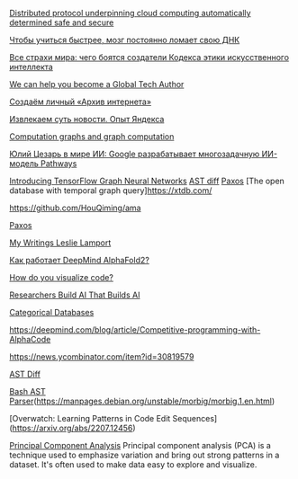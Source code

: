 [Distributed protocol underpinning cloud computing automatically determined safe and secure](https://news.umich.edu/distributed-protocol-underpinning-cloud-computing-automatically-determined-safe-and-secure/)


[Чтобы учиться быстрее, мозг постоянно ломает свою ДНК](https://habr.com/ru/company/skillfactory/blog/585358/)

[Все страхи мира: чего боятся создатели Кодекса этики искусственного интеллекта](https://www.forbes.ru/tekhnologii/444503-vse-strahi-mira-cego-boatsa-sozdateli-kodeksa-etiki-iskusstvennogo-intellekta)

[We can help you become a Global Tech Author](https://authors.packtpub.com/?utm_source=all+updates&utm_campaign=c43923671e-tech_pro_system_announcement_02_11_21&utm_medium=email&utm_term=0_c970747b22-c43923671e-169265289&mc_cid=c43923671e&mc_eid=b0ac5de546)

[Создаём личный «Архив интернета»](https://habr.com/ru/company/first/blog/584838/)

[Извлекаем суть новости. Опыт Яндекса](https://habr.com/ru/company/yandex/blog/586634/)

[Computation graphs and graph computation](https://breandan.net/2020/06/30/graph-computation/)

[Юлий Цезарь в мире ИИ:  Google разрабатывает многозадачную ИИ-модель Pathways](https://habr.com/ru/company/neuronet/blog/587668/)

[Introducing TensorFlow Graph Neural Networks](https://blog.tensorflow.org/2021/11/introducing-tensorflow-gnn.html)
[AST diff](https://github.com/afnanenayet/diffsitter)
[Paxos](https://lamport.azurewebsites.net/pubs/pubs.html)
[The open database with temporal graph query]https://xtdb.com/

https://github.com/HouQiming/ama

[Paxos](https://martinfowler.com/articles/patterns-of-distributed-systems/paxos.html)

[My Writings Leslie Lamport](https://lamport.azurewebsites.net/pubs/pubs.html)

[Как работает DeepMind AlphaFold2?](https://habr.com/ru/post/599703/)

[How do you visualize code?](https://alexanderell.is/posts/visualizing-code/)

[Researchers Build AI That Builds AI](https://www.quantamagazine.org/researchers-build-ai-that-builds-ai-20220125/)

[Categorical Databases](https://www.categoricaldata.net/index.php)

https://deepmind.com/blog/article/Competitive-programming-with-AlphaCode

https://news.ycombinator.com/item?id=30819579

[AST Diff](https://github.com/Wilfred/difftastic)

[Bash AST Parser](https://github.com/colis-anr/morbig)(https://manpages.debian.org/unstable/morbig/morbig.1.en.html)

[Overwatch: Learning Patterns in Code Edit Sequences] (https://arxiv.org/abs/2207.12456)

[Principal Component Analysis](https://setosa.io/ev/principal-component-analysis/)
Principal component analysis (PCA) is a technique used to emphasize variation and bring out strong patterns in a dataset. It's often used to make data easy to explore and visualize.


